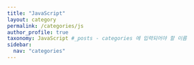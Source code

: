 ```yaml
---
title: "JavaScript"
layout: category
permalink: /categories/js
author_profile: true
taxonomy: JavaScript #_posts - categories 에 입력되어야 할 이름
sidebar:
  nav: "categories"
---
```

